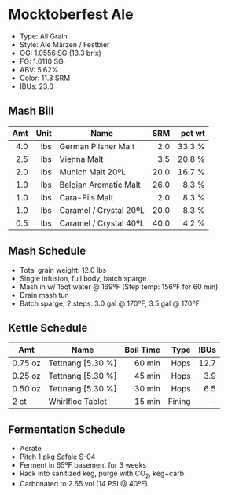 # Mocktoberfest Ale

* Type: All Grain
* Style: Ale Märzen / Festbier
* OG: 1.0556 SG (13.3 brix)
* FG: 1.0110 SG
* ABV: 5.62%
* Color: 11.3 SRM
* IBUs: 23.0

## Mash Bill

| Amt | Unit | Name                   |  SRM | pct wt |
|----:|-----:|------------------------|-----:|-------:|
| 4.0 |  lbs | German Pilsner Malt    |  2.0 | 33.3 % |
| 2.5 |  lbs | Vienna Malt            |  3.5 | 20.8 % |
| 2.0 |  lbs | Munich Malt 20ºL       | 20.0 | 16.7 % |
| 1.0 |  lbs | Belgian Aromatic Malt  | 26.0 |  8.3 % |
| 1.0 |  lbs | Cara-Pils Malt         |  2.0 |  8.3 % |
| 1.0 |  lbs | Caramel / Crystal 20ºL | 20.0 |  8.3 % |
| 0.5 |  lbs | Caramel / Crystal 40ºL | 40.0 |  4.2 % |

## Mash Schedule

* Total grain weight: 12.0 lbs
* Single infusion, full body, batch sparge
* Mash in w/ 15qt water  @ 169ºF (Step temp: 156ºF for 60 min)
* Drain mash tun
* Batch sparge, 2 steps: 3.0 gal @ 170ºF, 3.5 gal @ 170ºF

## Kettle Schedule

| Amt     | Name              | Boil Time |   Type | IBUs |
|---------|-------------------|----------:|-------:|-----:|
| 0.75 oz | Tettnang [5.30 %] |    60 min |   Hops | 12.7 |
| 0.25 oz | Tettnang [5.30 %] |    45 min |   Hops |  3.9 |
| 0.50 oz | Tettnang [5.30 %] |    30 min |   Hops |  6.5 |
| 2    ct | Whirlfloc Tablet  |    15 min | Fining |    - |

## Fermentation Schedule

* Aerate
* Pitch 1 pkg Safale S-04
* Ferment in 65ºF basement for 3 weeks
* Rack into sanitized keg, purge with CO<sub>2</sub>, keg+carb
* Carbonated to 2.65 vol (14 PSI @ 40ºF)
